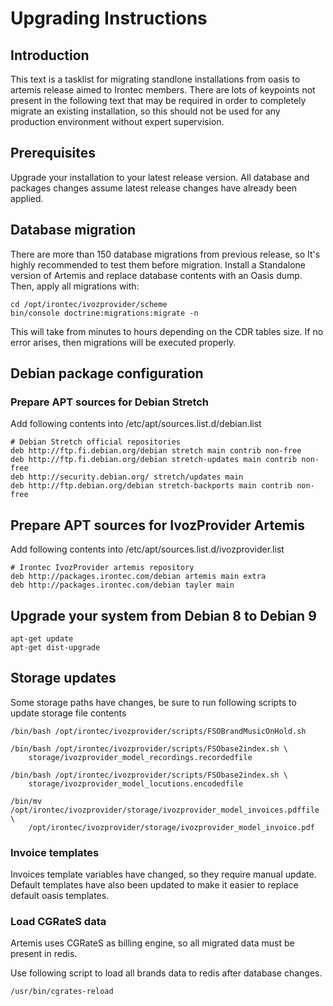 # Upgrading Instructions

## Introduction

This text is a tasklist for migrating standlone installations from oasis to artemis
release aimed to Irontec members. There are lots of keypoints not present in the
following text that may be required in order to completely migrate an existing installation,
so this should not be used for any production environment without expert supervision.

## Prerequisites

Upgrade your installation to your latest release version. All database and packages
changes assume latest release changes have already been applied.


## Database migration

There are more than 150 database migrations from previous release, so It's highly
recommended to test them before migration. Install a Standalone version of Artemis
and replace database contents with an Oasis dump. Then, apply all migrations with:

```
cd /opt/irontec/ivozprovider/scheme
bin/console doctrine:migrations:migrate -n
```

This will take from minutes to hours depending on the CDR tables size. If no error
arises, then migrations will be executed properly.


## Debian package configuration

### Prepare APT sources for Debian Stretch

Add following contents into /etc/apt/sources.list.d/debian.list

```
# Debian Stretch official repositories
deb http://ftp.fi.debian.org/debian stretch main contrib non-free
deb http://ftp.fi.debian.org/debian stretch-updates main contrib non-free
deb http://security.debian.org/ stretch/updates main
deb http://ftp.debian.org/debian stretch-backports main contrib non-free
```

## Prepare APT sources for IvozProvider Artemis

Add following contents into /etc/apt/sources.list.d/ivozprovider.list

```
# Irontec IvozProvider artemis repository
deb http://packages.irontec.com/debian artemis main extra
deb http://packages.irontec.com/debian tayler main
```

## Upgrade your system from Debian 8 to Debian 9

    apt-get update
    apt-get dist-upgrade

## Storage updates

Some storage paths have changes, be sure to run following scripts to update
storage file contents


    /bin/bash /opt/irontec/ivozprovider/scripts/FSOBrandMusicOnHold.sh

    /bin/bash /opt/irontec/ivozprovider/scripts/FSObase2index.sh \
        storage/ivozprovider_model_recordings.recordedfile

    /bin/bash /opt/irontec/ivozprovider/scripts/FSObase2index.sh \
        storage/ivozprovider_model_locutions.encodedfile

    /bin/mv /opt/irontec/ivozprovider/storage/ivozprovider_model_invoices.pdffile \
        /opt/irontec/ivozprovider/storage/ivozprovider_model_invoice.pdf


### Invoice templates

Invoices template variables have changed, so they require manual update. Default templates have also
been updated to make it easier to replace default oasis templates.


### Load CGRateS data

Artemis uses CGRateS as billing engine, so all migrated data must be present in redis.

Use following script to load all brands data to redis after database changes.

```
/usr/bin/cgrates-reload
```

